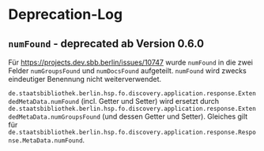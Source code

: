 # Deprecation-Log

## `numFound` - deprecated ab Version 0.6.0

Für https://projects.dev.sbb.berlin/issues/10747 wurde `numFound` in die zwei Felder `numGroupsFound` und `numDocsFound` aufgeteilt. `numFound` wird zwecks eindeutiger Benennung nicht weiterverwendet.

`de.staatsbibliothek.berlin.hsp.fo.discovery.application.response.ExtendedMetaData.numFound` (incl. Getter und Setter) wird ersetzt durch `de.staatsbibliothek.berlin.hsp.fo.discovery.application.response.ExtendedMetaData.numGroupsFound` (und dessen Getter und Setter). Gleiches gilt für `de.staatsbibliothek.berlin.hsp.fo.discovery.application.response.Response.MetaData.numFound`.
